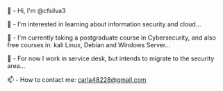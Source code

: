 
👋 - Hi, I'm @cfsilva3

👀 - I'm interested in learning about information security and cloud...

🌱 - I'm currently taking a postgraduate course in Cybersecurity, and also free courses in: kali Linux, Debian and Windows Server...

💞️ - For now I work in service desk, but intends to migrate to the security area...

📫 - How to contact me: carla48228@gmail.com


<!---
cfsilva3/cfsilva3 is a ✨ special ✨ repository because its `README.md` (this file) appears on your GitHub profile.
You can click the Preview link to take a look at your changes.
--->
